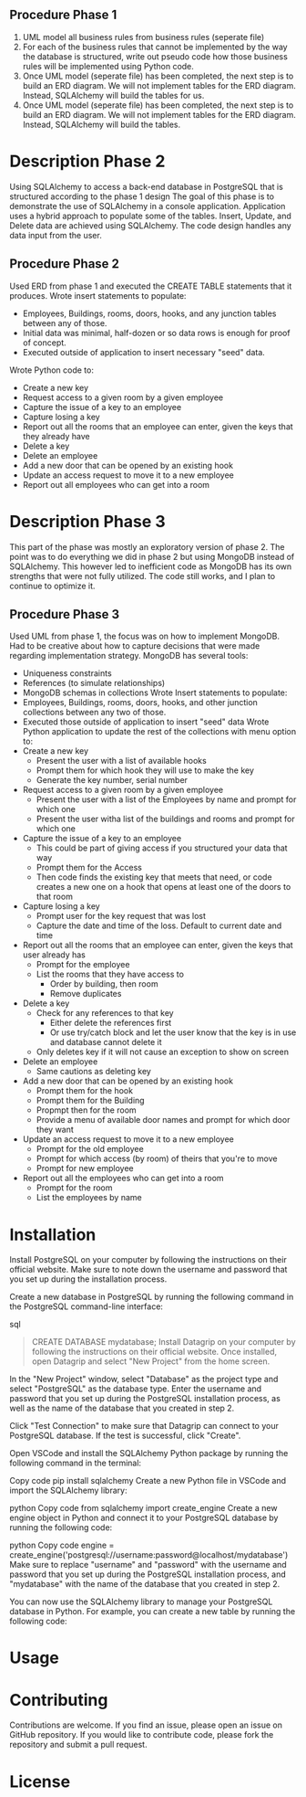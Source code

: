 ## Procedure Phase 1
1. UML model all business rules from business rules (seperate file)
2. For each of the business rules that cannot be implemented by the way the database is structured, write out pseudo code how those business rules will be implemented using Python code.
3. Once UML model (seperate file) has been completed, the next step is to build an ERD diagram. We will not implement tables for the ERD diagram. Instead, SQLAlchemy will build the tables for us.
3. Once UML model (seperate file) has been completed, the next step is to build an ERD diagram. We will not implement tables for the ERD diagram. Instead, SQLAlchemy will build the tables.

# Description Phase 2
Using SQLAlchemy to access a back-end database in PostgreSQL that is structured according to the phase 1 design
The goal of this phase is to demonstrate the use of SQLAlchemy in a console application. Application uses a hybrid approach to populate some of the tables. Insert, Update, and Delete data are achieved using SQLAlchemy. The code design handles any data input from the user. 
## Procedure Phase 2
Used ERD from phase 1 and executed the CREATE TABLE statements that it produces. Wrote insert statements to populate: 
 * Employees, Buildings, rooms, doors, hooks, and any junction tables between any of those. 
 * Initial data was minimal, half-dozen or so data rows is enough for proof of concept. 
 * Executed outside of application to insert necessary "seed" data.
 
 Wrote Python code to:
 * Create a new key
 * Request access to a given room by a given employee
 * Capture the issue of a key to an employee
 * Capture losing a key
 * Report out all the rooms that an employee can enter, given the keys that they already have
 * Delete a key
 * Delete an employee
 * Add a new door that can be opened by an existing hook
 * Update an access request to move it to a new employee
 * Report out all employees who can get into a room
# Description Phase 3
This part of the phase was mostly an exploratory version of phase 2. The point was to do everything we did in phase 2 but using MongoDB instead of SQLAlchemy. This however led to inefficient code as MongoDB has its own strengths that were not fully utilized. The code still works, and I plan to continue to optimize it. 
## Procedure Phase 3
Used UML from phase 1, the focus was on how to implement MongoDB. Had to be creative about how to capture decisions that were made regarding implementation strategy. 
MongoDB has several tools:
* Uniqueness constraints
* References (to simulate relationships)
* MongoDB schemas in collections
Wrote Insert statements to populate:
* Employees, Buildings, rooms, doors, hooks, and other junction collections between any two of those. 
* Executed those outside of application to insert "seed" data
Wrote Python application to update the rest of the collections with menu option to:
* Create a new key
  - Present the user with a list of available hooks
  - Prompt them for which hook they will use to make the key
  - Generate the key number, serial number
* Request access to a given room by a given employee
  - Present the user with a list of the Employees by name and prompt for which one
  - Present the user witha list of the buildings and rooms and prompt for which one
* Capture the issue of a key to an employee
  - This could be part of giving access if you structured your data that way
  - Prompt them for the Access
  - Then code finds the existing key that meets that need, or code creates a new one on a hook that opens at least one of the doors to that room
* Capture losing a key
  - Prompt user for the key request that was lost
  - Capture the date and time of the loss. Default to current date and time
* Report out all the rooms that an employee can enter, given the keys that user already has
  - Prompt for the employee 
  - List the rooms that they have access to
    - Order by building, then room
    - Remove duplicates
* Delete a key
  - Check for any references to that key
    - Either delete the references first
    - Or use try/catch block and let the user know that the key is in use and database cannot delete it
   - Only deletes key if it will not cause an exception to show on screen
* Delete an employee
    - Same cautions as deleting key
* Add a new door that can be opened by an existing hook
  - Prompt them for the hook
  - Prompt them for the Building
  - Propmpt then for the room
  - Provide a menu of available door names and prompt for which door they want
* Update an access request to move it to a new employee
  - Prompt for the old employee
  - Prompt for which access (by room) of theirs that you're to move
  - Prompt for new employee
* Report out all the employees who can get into a room
  - Prompt for the room
  - List the employees by name
# Installation
Install PostgreSQL on your computer by following the instructions on their official website. Make sure to note down the username and password that you set up during the installation process.

Create a new database in PostgreSQL by running the following command in the PostgreSQL command-line interface:

sql
 > CREATE DATABASE mydatabase;
  Install Datagrip on your computer by following the instructions on their       official website. Once installed, open Datagrip and select "New Project" from the   home screen.

In the "New Project" window, select "Database" as the project type and select "PostgreSQL" as the database type. Enter the username and password that you set up during the PostgreSQL installation process, as well as the name of the database that you created in step 2.

Click "Test Connection" to make sure that Datagrip can connect to your PostgreSQL database. If the test is successful, click "Create".

Open VSCode and install the SQLAlchemy Python package by running the following command in the terminal:

Copy code
pip install sqlalchemy
Create a new Python file in VSCode and import the SQLAlchemy library:

python
Copy code
from sqlalchemy import create_engine
Create a new engine object in Python and connect it to your PostgreSQL database by running the following code:

python
Copy code
engine = create_engine('postgresql://username:password@localhost/mydatabase')
Make sure to replace "username" and "password" with the username and password that you set up during the PostgreSQL installation process, and "mydatabase" with the name of the database that you created in step 2.

You can now use the SQLAlchemy library to manage your PostgreSQL database in Python. For example, you can create a new table by running the following code:

# Usage
# Contributing
Contributions are welcome. If you find an issue, please open an issue on GitHub repository. If you would like to contribute code, please fork the repository and submit a pull request. 
# License
